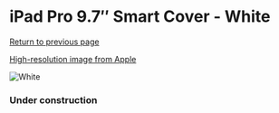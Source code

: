 # iPad Pro 9.7″ Smart Cover - White

[Return to previous page](/ipad_pro97)

[High-resolution image from Apple](https://store.storeimages.cdn-apple.com/8756/as-images.apple.com/is/MM2A2?wid=4500&hei=4500&fmt=png)

<div style="width: 384px"><img src="/everyphone/MM2A2.png" alt="White"></div>

### Under construction

